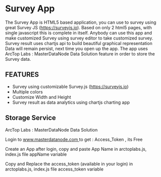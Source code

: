 # Survey App

The Survey App is HTML5 based application, you can use to survey using great Survey JS (https://surveyjs.io). Based on only 2 html5 pages, with single javascript this is complete in itself. 
Anybody can use this app and make customized Survey using survey editor to take customized survey. Survey result uses chartjs api to build beautiful graphical representation 
Data will remain persist, next time you open up the app. The app uses ArcTop Labs : MasterDataNode Data Solution
feature in order to store the Survey data.

## FEATURES ##

 - Survey using customizable Survey.js (https://surveyjs.io)
 - Multiple colors
 - Customize Width and Height
 - Survey result as data analytics using chartjs charting app

## Storage Service ##
ArcTop Labs : MasterDataNode Data Solution
<p>Login to <a href="https://www.masterdatanode.com"> www.masterdatanode.com </a> to get : Access_Token , its Free</p>
<p>Create an App after login, copy and paste App Name in arctoplabs.js, index.js file appName variable</p>
<p>Copy and Replace the access_token (available in your login) in arctoplabs.js, index.js file access_token variable</p>
            

